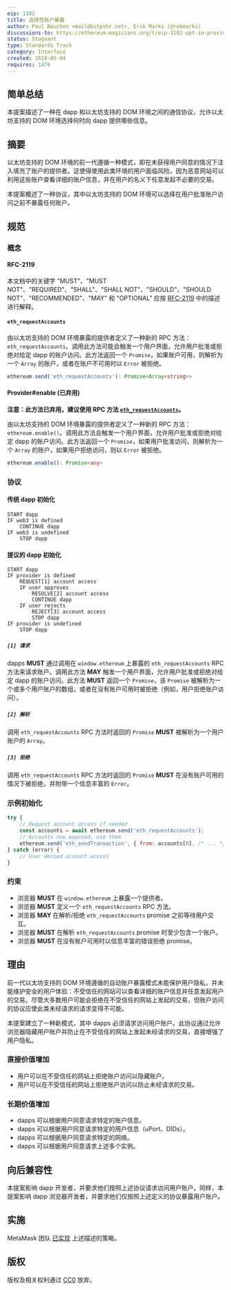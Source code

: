 ```yaml
---
eip: 1102
title: 选择性账户暴露
author: Paul Bouchon <mail@bitpshr.net>, Erik Marks (@rekmarks)
discussions-to: https://ethereum-magicians.org/t/eip-1102-opt-in-provider-access/414
status: Stagnant
type: Standards Track
category: Interface
created: 2018-05-04
requires: 1474
---
```


## 简单总结

本提案描述了一种在 dapp 和以太坊支持的 DOM 环境之间的通信协议，允许以太坊支持的 DOM 环境选择何时向 dapp 提供哪些信息。

## 摘要

以太坊支持的 DOM 环境的前一代遵循一种模式，即在未获得用户同意的情况下注入填充了账户的提供者。这使得使用此类环境的用户面临风险，因为恶意网站可以利用这些账户查看详细的账户信息，并在用户的名义下任意发起不必要的交易。

本提案概述了一种协议，其中以太坊支持的 DOM 环境可以选择在用户批准账户访问之前不暴露任何账户。

## 规范

### 概念

#### RFC-2119

本文档中的关键字 "MUST"、"MUST NOT"、"REQUIRED"、"SHALL"、"SHALL NOT"、"SHOULD"、"SHOULD NOT"、"RECOMMENDED"、"MAY" 和 "OPTIONAL" 应按 [RFC-2119](https://www.ietf.org/rfc/rfc2119.txt) 中的描述进行解释。

#### `eth_requestAccounts`

由以太坊支持的 DOM 环境暴露的提供者定义了一种新的 RPC 方法：`eth_requestAccounts`。调用此方法可能会触发一个用户界面，允许用户批准或拒绝对给定 dapp 的账户访问。此方法返回一个 `Promise`，如果账户可用，则解析为一个 `Array` 的账户，或者在账户不可用时以 `Error` 被拒绝。

```typescript
ethereum.send('eth_requestAccounts'): Promise<Array<string>>
```

#### Provider#enable (已弃用)

**注意：此方法已弃用，建议使用 RPC 方法 [`eth_requestAccounts`](#eth_requestaccounts)。**

由以太坊支持的 DOM 环境暴露的提供者定义了一种新的 RPC 方法：`ethereum.enable()`。调用此方法会触发一个用户界面，允许用户批准或拒绝对给定 dapp 的账户访问。此方法返回一个 `Promise`，如果用户批准访问，则解析为一个 `Array` 的账户，如果用户拒绝访问，则以 `Error` 被拒绝。

```typescript
ethereum.enable(): Promise<any>
```

### 协议

#### 传统 dapp 初始化

```
START dapp
IF web3 is defined
    CONTINUE dapp
IF web3 is undefined
    STOP dapp
```

#### 提议的 dapp 初始化

```
START dapp
IF provider is defined
    REQUEST[1] account access
    IF user approves
        RESOLVE[2] account access
        CONTINUE dapp
    IF user rejects
        REJECT[3] account access
        STOP dapp
IF provider is undefined
    STOP dapp
```

##### `[1] 请求`

dapps **MUST** 通过调用在 `window.ethereum` 上暴露的 `eth_requestAccounts` RPC 方法来请求账户。调用此方法 **MAY** 触发一个用户界面，允许用户批准或拒绝对给定 dapp 的账户访问。此方法 **MUST** 返回一个 `Promise`，该 `Promise` 被解析为一个或多个用户账户的数组，或者在没有账户可用时被拒绝（例如，用户拒绝账户访问）。

##### `[2] 解析`

调用 `eth_requestAccounts` RPC 方法时返回的 `Promise` **MUST** 被解析为一个用户账户的 `Array`。

##### `[3] 拒绝`

调用 `eth_requestAccounts` RPC 方法时返回的 `Promise` **MUST** 在没有账户可用的情况下被拒绝，并附带一个信息丰富的 `Error`。

### 示例初始化

```js
try {
    // Request account access if needed
    const accounts = await ethereum.send('eth_requestAccounts');
    // Accounts now exposed, use them
    ethereum.send('eth_sendTransaction', { from: accounts[0], /* ... */ })
} catch (error) {
    // User denied account access
}
```

### 约束

* 浏览器 **MUST** 在 `window.ethereum` 上暴露一个提供者。
* 浏览器 **MUST** 定义一个 `eth_requestAccounts` RPC 方法。
* 浏览器 **MAY** 在解析/拒绝 `eth_requestAccounts` promise 之前等待用户交互。
* 浏览器 **MUST** 在解析 `eth_requestAccounts` promise 时至少包含一个账户。
* 浏览器 **MUST** 在没有账户可用时以信息丰富的错误拒绝 promise。

## 理由

前一代以太坊支持的 DOM 环境遵循的自动账户暴露模式未能保护用户隐私，并未能维护安全的用户体验：不受信任的网站可以查看详细的账户信息并任意发起用户的交易。尽管大多数用户可能会拒绝在不受信任的网站上发起的交易，但账户访问的协议应使此类未经请求的请求变得不可能。

本提案建立了一种新模式，其中 dapps 必须请求访问用户账户。此协议通过允许浏览器隐藏用户账户并防止在不受信任的网站上发起未经请求的交易，直接增强了用户隐私。

### 直接价值增加

* 用户可以在不受信任的网站上拒绝账户访问以隐藏账户。
* 用户可以在不受信任的网站上拒绝账户访问以防止未经请求的交易。

### 长期价值增加

* dapps 可以根据用户同意请求特定的账户信息。
* dapps 可以根据用户同意请求特定的用户信息（uPort、DIDs）。
* dapps 可以根据用户同意请求特定的网络。
* dapps 可以根据用户同意请求上述多个实例。

## 向后兼容性

本提案影响 dapp 开发者，并要求他们按照上述协议请求访问用户账户。同样，本提案影响 dapp 浏览器开发者，并要求他们仅按照上述定义的协议暴露用户账户。

## 实施

MetaMask 团队 [已实现](https://github.com/MetaMask/metamask-extension/pull/4703) 上述描述的策略。

## 版权

版权及相关权利通过 [CC0](../LICENSE.md) 放弃。